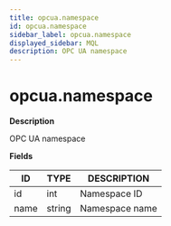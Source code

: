 ```yaml
---
title: opcua.namespace
id: opcua.namespace
sidebar_label: opcua.namespace
displayed_sidebar: MQL
description: OPC UA namespace
---
```


# opcua.namespace

**Description**

OPC UA namespace

**Fields**

| ID   | TYPE   | DESCRIPTION    |
| ---- | ------ | -------------- |
| id   | int    | Namespace ID   |
| name | string | Namespace name |
